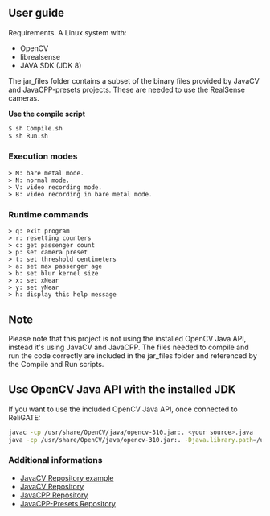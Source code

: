 ## User guide

Requirements. A Linux system with:
* OpenCV 
* librealsense
* JAVA SDK (JDK 8) 

The jar_files folder contains a subset of the binary files provided by JavaCV and JavaCPP-presets
projects. These are needed to use the RealSense cameras.

**Use the compile script**
```sh
$ sh Compile.sh
$ sh Run.sh
```
### Execution modes
```
> M: bare metal mode.
> N: normal mode.
> V: video recording mode.
> B: video recording in bare metal mode.
```

### Runtime commands
```
> q: exit program
> r: resetting counters
> c: get passenger count
> p: set camera preset
> t: set threshold centimeters
> a: set max passenger age
> b: set blur kernel size
> x: set xNear
> y: set yNear
> h: display this help message
```
## Note
Please note that this project is not using the installed OpenCV Java API, instead it's using JavaCV and JavaCPP. The files needed to compile
and run the code correctly are included in the jar_files folder and referenced by the Compile and Run scripts.

## Use OpenCV Java API with the installed JDK
If you want to use the included OpenCV Java API, once connected to ReliGATE:
```sh
javac -cp /usr/share/OpenCV/java/opencv-310.jar:. <your source>.java 
java -cp /usr/share/OpenCV/java/opencv-310.jar:. -Djava.library.path=/usr/share/OpenCV/java/ <your source>
```
### Additional informations
* [ JavaCV Repository example ](https://github.com/bytedeco/javacv/blob/master/src/main/java/org/bytedeco/javacv/RealSenseFrameGrabber.java)
* [ JavaCV Repository ](https://github.com/bytedeco/javacv)
* [ JavaCPP Repository ](https://github.com/bytedeco/javacpp)
* [ JavaCPP-Presets Repository ](https://github.com/bytedeco/javacpp-presets)
